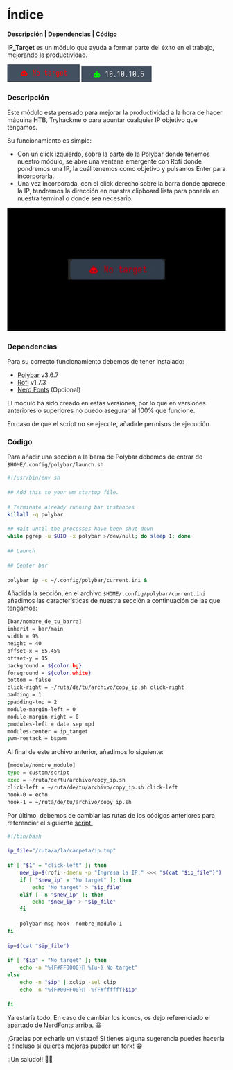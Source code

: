 # Índice

**[Descripción](#descripción) | [Dependencias](#dependencias)  | [Código](#código)**

**IP_Target** es un módulo que ayuda a formar parte del éxito en el trabajo, mejorando la productividad.

![](https://github.com/m4nj4pe/ip_target-polybar/blob/main/media/demo_notarget.png)
![](https://github.com/m4nj4pe/ip_target-polybar/blob/main/media/demo_ip.png) 


### Descripción

Este módulo esta pensado para mejorar la productividad a la hora de hacer máquina HTB, Tryhackme o para apuntar cualquier IP objetivo que tengamos.

Su funcionamiento es simple:
  - Con un click izquierdo, sobre la parte de la Polybar donde tenemos nuestro módulo, se abre una ventana emergente con Rofi donde pondremos una IP, la cuál tenemos como objetivo y pulsamos Enter para incorporarla.
  - Una vez incorporada, con el click derecho sobre la barra donde aparece la IP, tendremos la dirección en nuestra clipboard lista para ponerla en nuestra terminal o donde sea necesario.

![](https://github.com/m4nj4pe/ip_target-polybar/blob/main/media/demo.gif)

### Dependencias 

Para su correcto funcionamiento debemos de tener instalado:
- [Polybar](https://github.com/polybar/polybar) v3.6.7
- [Rofi](https://github.com/davatorium/rofi) v1.7.3
- [Nerd Fonts]([https://www.nerdfonts.com/#home](https://www.nerdfonts.com/cheat-sheet)) (Opcional)

El módulo ha sido creado en estas versiones, por lo que en versiones anteriores o superiores no puedo asegurar al 100% que funcione.

En caso de que el script no se ejecute, añadirle permisos de ejecución.

### Código

Para añadir una sección a la barra de Polybar debemos de entrar de `$HOME/.config/polybar/launch.sh`
```bash
#!/usr/bin/env sh

## Add this to your wm startup file.

# Terminate already running bar instances
killall -q polybar

## Wait until the processes have been shut down
while pgrep -u $UID -x polybar >/dev/null; do sleep 1; done

## Launch

## Center bar

polybar ip -c ~/.config/polybar/current.ini &
```
Añadida la sección, en el archivo `$HOME/.config/polybar/current.ini` añadimos las características de nuestra sección a continuación de las que tengamos:
```bash
[bar/nombre_de_tu_barra]
inherit = bar/main
width = 9%
height = 40
offset-x = 65.45%
offset-y = 15
background = ${color.bg}
foreground = ${color.white}
bottom = false
click-right = ~/ruta/de/tu/archivo/copy_ip.sh click-right
padding = 1
;padding-top = 2
module-margin-left = 0
module-margin-right = 0
;modules-left = date sep mpd
modules-center = ip_target
;wm-restack = bspwm
```
Al final de este archivo anterior, añadimos lo siguiente:
```bash
[module/nombre_modulo]
type = custom/script
exec = ~/ruta/de/tu/archivo/copy_ip.sh 
click-left = ~/ruta/de/tu/archivo/copy_ip.sh click-left
hook-0 = echo
hook-1 = ~/ruta/de/tu/archivo/copy_ip.sh
```
Por último, debemos de cambiar las rutas de los códigos anteriores para referenciar el siguiente [script.](https://github.com/m4nj4pe/ip_target-polybar/tree/main/script/copy_ip.sh)
```bash
#!/bin/bash

ip_file="/ruta/a/la/carpeta/ip.tmp"

if [ "$1" = "click-left" ]; then
    new_ip=$(rofi -dmenu -p "Ingresa la IP:" <<< "$(cat "$ip_file")")
    if [ "$new_ip" = "No target" ]; then
        echo "No target" > "$ip_file"
    elif [ -n "$new_ip" ]; then
        echo "$new_ip" > "$ip_file"
    fi

    polybar-msg hook  nombre_modulo 1
fi

ip=$(cat "$ip_file")

if [ "$ip" = "No target" ]; then
    echo -n "%{F#FF0000}󱚡 %{u-} No target" 
else
    echo -n "$ip" | xclip -sel clip
    echo -n "%{F#00FF00}󱚝  %{F#ffffff}$ip" 

fi
```
Ya estaría todo. En caso de cambiar los iconos, os dejo referenciado el apartado de NerdFonts arriba. 😀

¡Gracias por echarle un vistazo! Si tienes alguna sugerencia puedes hacerla e !incluso si quieres mejoras pueder un fork! 😁

¡¡Un saludo!! 🧑‍💻

